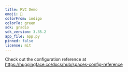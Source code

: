 ```yaml
---
title: RVC Demo
emoji: 🏃
colorFrom: indigo
colorTo: green
sdk: gradio
sdk_version: 3.35.2
app_file: app.py
pinned: false
license: mit
---
```


Check out the configuration reference at https://huggingface.co/docs/hub/spaces-config-reference
